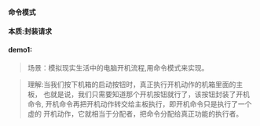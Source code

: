 #### 命令模式
#### 本质:封装请求

#### demo1:
> 场景：模拟现实生活中的电脑开机流程,用命令模式来实现。

> 理解:当我们按下机箱的启动按钮时，真正执行开机动作的机箱里面的主板，
> 也就是说，我们只需要知道那个开机按钮就行了，该按钮封装了开机命令,
> 开机命令再把开机动作转交给主板执行，即开机命令只是执行了一个虚的
> 开机动作，它就相当于分配者，把命令分配给真正功能的执行者。